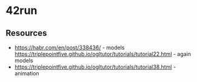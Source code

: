 # 42run

## Resources

* https://habr.com/en/post/338436/ - models
https://triplepointfive.github.io/ogltutor/tutorials/tutorial22.html - again models
* https://triplepointfive.github.io/ogltutor/tutorials/tutorial38.html - animation
